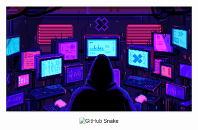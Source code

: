 <p align="center">
  <img src="./assets/wallpaper.gif" alt="Terminal Banner" />
</p>
<!-- contribution snake -->
<p align="center">
<picture>
  <source media="(prefers-color-scheme: dark)" srcset="https://github.com/VINODvoid/VINODvoid/blob/output/dist/github-contribution-grid-snake-dark.svg" />
  <source media="(prefers-color-scheme: light)" srcset="https://github.com/VINODvoid/VINODvoid/blob/output/dist/github-contribution-grid-snake.svg" />
  <img alt="GitHub Snake" src="https://github.com/VINODvoid/VINODvoid/blob/output/dist/github-contribution-grid-snake.svg" />
</picture>
</p>
